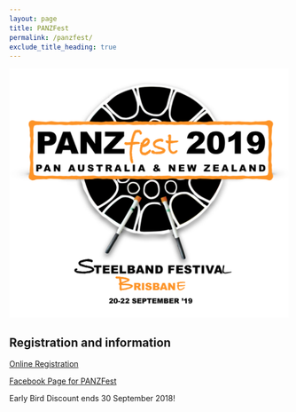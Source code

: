 ```yaml
---
layout: page
title: PANZFest
permalink: /panzfest/
exclude_title_heading: true
---
```


<p><img src="files/PANZfest-2019_FINAL_pdf__page_1_of_2_.png" /></p>

## Registration and information

[Online Registration](https://form.jotform.co/81902030084850)

[Facebook Page for PANZFest](https://www.facebook.com/panzfest2015)

Early Bird Discount ends 30 September 2018!
